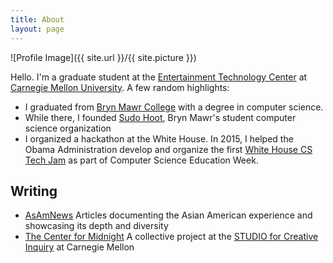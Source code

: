 ```yaml
---
title: About
layout: page
---
```

![Profile Image]({{ site.url }}/{{ site.picture }})

Hello. I'm a graduate student at the [Entertainment Technology Center](http://www.etc.cmu.edu) at [Carnegie Mellon University](https://www.cmu.edu). A few random highlights:

- I graduated from [Bryn Mawr College](https://www.brynmawr.edu) with a degree in computer science.
- While there, I founded [Sudo Hoot](https://sudohoot.com), Bryn Mawr's student computer science organization
- I organized a hackathon at the White House. In 2015, I helped the Obama Administration develop and organize the first [White House CS Tech Jam](https://obamawhitehouse.archives.gov/blog/2015/12/08/administration-kicks-participation-computer-science-education-week) as part of Computer Science Education Week.

## Writing

- [AsAmNews](https://asamnews.com/?s=Calla+Carter) Articles documenting the Asian American experience and showcasing its depth and diversity
- [The Center for Midnight](https://www.robinsloan.com/center-for-midnight/) A collective project at the [STUDIO for Creative Inquiry](http://studioforcreativeinquiry.org) at Carnegie Mellon
